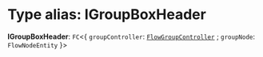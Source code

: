 # Type alias: IGroupBoxHeader

**IGroupBoxHeader**: `FC`<{ `groupController`: [`FlowGroupController`](/en/auto-docs/group-plugin/classes/FlowGroupController.md) ; `groupNode`: `FlowNodeEntity`  }>
